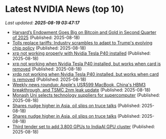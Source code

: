 # Latest NVIDIA News (top 10)
_Last updated: **2025-08-19 03:47:17**_

- [Harvard’s Endowment Goes Big on Bitcoin and Gold in Second Quarter of 2025](https://freerepublic.com/focus/f-chat/4335173/posts) (Published: 2025-08-18)
- [Tolls replace tariffs: Industry scrambles to adapt to Trump's evolving chip policy](https://www.digitimes.com/news/a20250818PD212/government-policy-revenue-nvidia-amd.html) (Published: 2025-08-18)
- [xrp not working properly with Nvidia Tesla P40 installed](https://askubuntu.com/questions/1554646/xrp-not-working-properly-with-nvidia-tesla-p40-installed) (Published: 2025-08-18)
- [xrp not working when Nvidia Tesla P40 installed, but works when card is removed](https://askubuntu.com/questions/1554646/xrp-not-working-when-nvidia-tesla-p40-installed-but-works-when-card-is-removed) (Published: 2025-08-18)
- [xrdp not working when Nvidia Tesla P40 installed, but works when card is removed](https://askubuntu.com/questions/1554646/xrdp-not-working-when-nvidia-tesla-p40-installed-but-works-when-card-is-removed) (Published: 2025-08-18)
- [Weekly news roundup: Apple's US$599 MacBook, China's HBM3 breakthrough, and TSMC 2nm leak update](https://www.digitimes.com/news/a20250818VL203/digitimes-asia-weekly-news-roundup-apple-macbook-tsmc-2025.html) (Published: 2025-08-18)
- [Monash Uni selects technology suppliers for supercomputer](https://www.itnews.com.au/news/monash-uni-selects-technology-suppliers-for-supercomputer-619650) (Published: 2025-08-18)
- [Shares nudge higher in Asia, oil slips on truce talks](https://economictimes.indiatimes.com/markets/stocks/news/shares-nudge-higher-in-asia-oil-slips-on-truce-talks/articleshow/123352869.cms) (Published: 2025-08-18)
- [Shares nudge higher in Asia, oil slips on truce talks](https://www.channelnewsasia.com/business/shares-nudge-higher-in-asia-oil-slips-truce-talks-5299466) (Published: 2025-08-18)
- [Third tender set to add 3,800 GPUs to IndiaAI GPU cluster](https://economictimes.indiatimes.com/tech/artificial-intelligence/third-tender-set-to-add-3800-gpus-to-indiaai-gpu-cluster/articleshow/123348859.cms) (Published: 2025-08-18)
